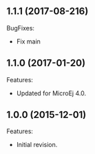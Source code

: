 <!--
	Markdown
-->
<!--
Changelog template:

## Revision (YYYY-mm-dd)
Features:
  - List here the new features.
  
Bugfixes:
  - List here the bug fixes.
-->
## 1.1.1 (2017-08-216)
BugFixes:
  - Fix main
  

## 1.1.0 (2017-01-20)
Features:
  - Updated for MicroEj 4.0.
  
## 1.0.0 (2015-12-01)
Features:
  - Initial revision.


